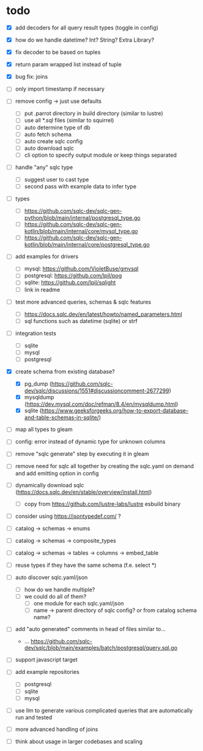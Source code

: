 # todo

- [x] add decoders for all query result types (toggle in config)
- [x] how do we handle datetime? Int? String? Extra Library?
- [x] fix decoder to be based on tuples

- [x] return param wrapped list instead of tuple

- [x] bug fix: joins

- [ ] only import timestamp if necessary

- [ ] remove config -> just use defaults
  - [ ] put .parrot directory in build directory (similar to lustre)
  - [ ] use all *.sql files (similar to squirrel)
  - [ ] auto determine type of db
  - [ ] auto fetch schema
  - [ ] auto create sqlc config
  - [ ] auto download sqlc
  - [ ] cli option to specify output module or keep things separated

- [ ] handle "any" sqlc type
  - [ ] suggest user to cast type
  - [ ] second pass with example data to infer type

- [ ] types
  - [ ] https://github.com/sqlc-dev/sqlc-gen-python/blob/main/internal/postgresql_type.go
  - [ ] https://github.com/sqlc-dev/sqlc-gen-kotlin/blob/main/internal/core/mysql_type.go
  - [ ] https://github.com/sqlc-dev/sqlc-gen-kotlin/blob/main/internal/core/postgresql_type.go

- [ ] add examples for drivers
  - [ ] mysql: https://github.com/VioletBuse/gmysql
  - [ ] postgresql: https://github.com/lpil/pog
  - [ ] sqlite: https://github.com/lpil/sqlight
  - [ ] link in readme

- [ ] test more advanced queries, schemas & sqlc features
  - [ ] https://docs.sqlc.dev/en/latest/howto/named_parameters.html
  - [ ] sql functions such as datetime (sqlite) or strf

- [ ] integration tests
  - [ ] sqlite
  - [ ] mysql
  - [ ] postgresql

- [x] create schema from existing database?
  - [x] pg_dump (https://github.com/sqlc-dev/sqlc/discussions/1551#discussioncomment-2677299)
  - [x] mysqldump (https://dev.mysql.com/doc/refman/8.4/en/mysqldump.html)
  - [x] sqlite (https://www.geeksforgeeks.org/how-to-export-database-and-table-schemas-in-sqlite/)

- [ ] map all types to gleam
- [ ] config: error instead of dynamic type for unknown columns

- [ ] remove "sqlc generate" step by executing it in gleam
- [ ] remove need for sqlc all together by creating the sqlc.yaml on demand and add emitting option in config
- [ ] dynamically download sqlc (https://docs.sqlc.dev/en/stable/overview/install.html)
  - [ ] copy from https://github.com/lustre-labs/lustre esbuild binary

- [ ] consider using https://jsontypedef.com/ ?

- [ ] catalog -> schemas -> enums
- [ ] catalog -> schemas -> composite_types
- [ ] catalog -> schemas -> tables -> columns -> embed_table

- [ ] reuse types if they have the same schema (f.e. select *)

- [ ] auto discover sqlc.yaml/json
  - [ ] how do we handle multiple?
  - [ ] we could do all of them?
    - [ ] one module for each sqlc.yaml/json
    - [ ] name -> parent directory of sqlc config? or from catalog schema name?

- [ ] add "auto generated" comments in head of files similar to...
  - ... https://github.com/sqlc-dev/sqlc/blob/main/examples/batch/postgresql/query.sql.go

- [ ] support javascript target

- [ ] add example repositories
  - [ ] postgresql
  - [ ] sqlite
  - [ ] mysql

- [ ] use llm to generate various complicated queries that are automatically run and tested

- [ ] more advanced handling of joins

- [ ] think about usage in larger codebases and scaling
